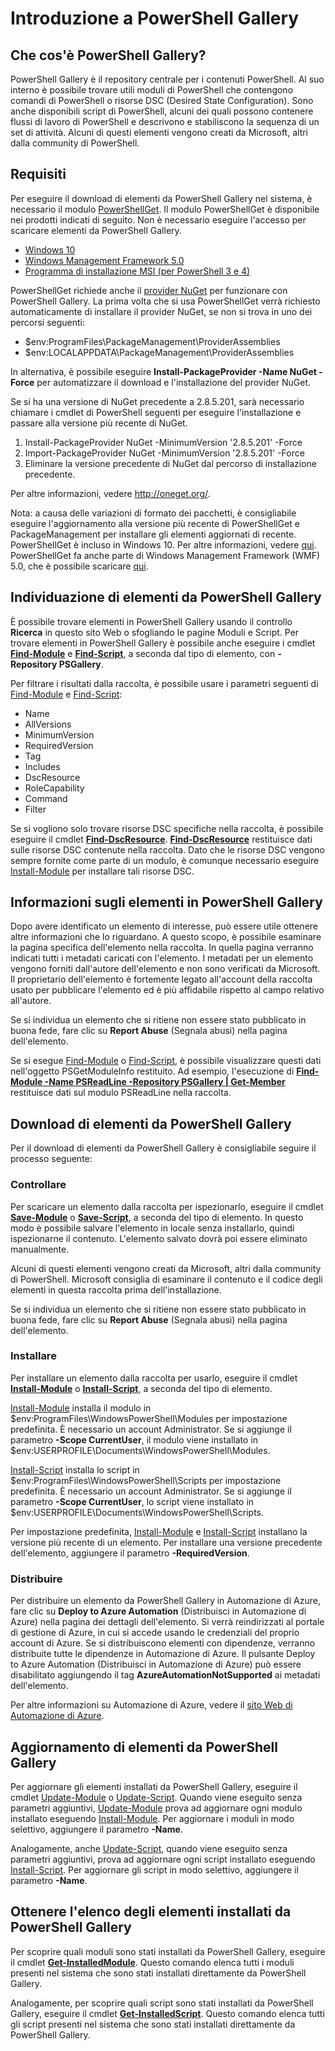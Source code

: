 # Introduzione a PowerShell Gallery

## Che cos'è PowerShell Gallery?

PowerShell Gallery è il repository centrale per i contenuti PowerShell.
Al suo interno è possibile trovare utili moduli di PowerShell che contengono comandi di PowerShell o risorse DSC (Desired State Configuration). Sono anche disponibili script di PowerShell, alcuni dei quali possono contenere flussi di lavoro di PowerShell e descrivono e stabiliscono la sequenza di un set di attività.
Alcuni di questi elementi vengono creati da Microsoft, altri dalla community di PowerShell.

## Requisiti

Per eseguire il download di elementi da PowerShell Gallery nel sistema, è necessario il modulo [PowerShellGet](http://go.microsoft.com/fwlink/?LinkID=760387&clcid=0x409). Il modulo PowerShellGet è disponibile nei prodotti indicati di seguito. Non è necessario eseguire l'accesso per scaricare elementi da PowerShell Gallery.

-   [Windows 10](http://go.microsoft.com/fwlink/?LinkID=624830&clcid=0x409)
-   [Windows Management Framework 5.0](http://go.microsoft.com/fwlink/?LinkId=398175)
-   [Programma di installazione MSI (per PowerShell 3 e 4)](http://go.microsoft.com/fwlink/?LinkID=746217&clcid=0x409)

PowerShellGet richiede anche il [provider NuGet](http://go.microsoft.com/fwlink/?LinkId=722208) per funzionare con PowerShell Gallery. La prima volta che si usa PowerShellGet verrà richiesto automaticamente di installare il provider NuGet, se non si trova in uno dei percorsi seguenti:

-   $env:ProgramFiles\\PackageManagement\\ProviderAssemblies
-   $env:LOCALAPPDATA\\PackageManagement\\ProviderAssemblies

In alternativa, è possibile eseguire **Install-PackageProvider -Name NuGet -Force** per automatizzare il download e l'installazione del provider NuGet.

  
Se si ha una versione di NuGet precedente a 2.8.5.201, sarà necessario chiamare i cmdlet di PowerShell seguenti per eseguire l'installazione e passare alla versione più recente di NuGet.

1.  Install-PackageProvider NuGet -MinimumVersion '2.8.5.201' -Force
2.  Import-PackageProvider NuGet -MinimumVersion '2.8.5.201' -Force
3.  Eliminare la versione precedente di NuGet dal percorso di installazione precedente.

Per altre informazioni, vedere <http://oneget.org/>.

  
Nota: a causa delle variazioni di formato dei pacchetti, è consigliabile eseguire l'aggiornamento alla versione più recente di PowerShellGet e PackageManagement per installare gli elementi aggiornati di recente. PowerShellGet è incluso in Windows 10. Per altre informazioni, vedere [qui](http://go.microsoft.com/fwlink/?LinkID=624830&clcid=0x409).
PowerShellGet fa anche parte di Windows Management Framework (WMF) 5.0, che è possibile scaricare [qui](http://go.microsoft.com/fwlink/?LinkId=398175).

## Individuazione di elementi da PowerShell Gallery

È possibile trovare elementi in PowerShell Gallery usando il controllo **Ricerca** in questo sito Web o sfogliando le pagine Moduli e Script. Per trovare elementi in PowerShell Gallery è possibile anche eseguire i cmdlet [**Find-Module**](http://go.microsoft.com/fwlink/?LinkID=760387&clcid=0x409) e [**Find-Script**](http://go.microsoft.com/fwlink/?LinkID=760387&clcid=0x409), a seconda dal tipo di elemento, con **-Repository PSGallery**.

Per filtrare i risultati dalla raccolta, è possibile usare i parametri seguenti di [Find-Module](http://go.microsoft.com/fwlink/?LinkID=760387&clcid=0x409) e [Find-Script](http://go.microsoft.com/fwlink/?LinkID=760387&clcid=0x409):

- Name
- AllVersions
- MinimumVersion
- RequiredVersion
- Tag
- Includes
- DscResource
- RoleCapability
- Command
- Filter

Se si vogliono solo trovare risorse DSC specifiche nella raccolta, è possibile eseguire il cmdlet [**Find-DscResource**](http://go.microsoft.com/fwlink/?LinkID=760387&clcid=0x409).
[**Find-DscResource**](http://go.microsoft.com/fwlink/?LinkID=760387&clcid=0x409) restituisce dati sulle risorse DSC contenute nella raccolta. Dato che le risorse DSC vengono sempre fornite come parte di un modulo, è comunque necessario eseguire [Install-Module](http://go.microsoft.com/fwlink/?LinkID=760387&clcid=0x409) per installare tali risorse DSC.

## Informazioni sugli elementi in PowerShell Gallery

Dopo avere identificato un elemento di interesse, può essere utile ottenere altre informazioni che lo riguardano. A questo scopo, è possibile esaminare la pagina specifica dell'elemento nella raccolta. In quella pagina verranno indicati tutti i metadati caricati con l'elemento. I metadati per un elemento vengono forniti dall'autore dell'elemento e non sono verificati da Microsoft. Il proprietario dell'elemento è fortemente legato all'account della raccolta usato per pubblicare l'elemento ed è più affidabile rispetto al campo relativo all'autore.

Se si individua un elemento che si ritiene non essere stato pubblicato in buona fede, fare clic su **Report Abuse** (Segnala abusi) nella pagina dell'elemento.

Se si esegue [Find-Module](http://go.microsoft.com/fwlink/?LinkID=760387&clcid=0x409) o [Find-Script](http://go.microsoft.com/fwlink/?LinkID=760387&clcid=0x409), è possibile visualizzare questi dati nell'oggetto PSGetModuleInfo restituito. Ad esempio, l'esecuzione di [**Find-Module -Name PSReadLine -Repository PSGallery | Get-Member**](http://go.microsoft.com/fwlink/?LinkID=760387&clcid=0x409) restituisce dati sul modulo PSReadLine nella raccolta.

## Download di elementi da PowerShell Gallery

Per il download di elementi da PowerShell Gallery è consigliabile seguire il processo seguente:

### Controllare

Per scaricare un elemento dalla raccolta per ispezionarlo, eseguire il cmdlet [**Save-Module**](http://go.microsoft.com/fwlink/?LinkID=760387&clcid=0x409) o [**Save-Script**](http://go.microsoft.com/fwlink/?LinkID=760387&clcid=0x409), a seconda del tipo di elemento. In questo modo è possibile salvare l'elemento in locale senza installarlo, quindi ispezionarne il contenuto. L'elemento salvato dovrà poi essere eliminato manualmente.

Alcuni di questi elementi vengono creati da Microsoft, altri dalla community di PowerShell. Microsoft consiglia di esaminare il contenuto e il codice degli elementi in questa raccolta prima dell'installazione.

Se si individua un elemento che si ritiene non essere stato pubblicato in buona fede, fare clic su **Report Abuse** (Segnala abusi) nella pagina dell'elemento.

### Installare

Per installare un elemento dalla raccolta per usarlo, eseguire il cmdlet [**Install-Module**](http://go.microsoft.com/fwlink/?LinkID=760387&clcid=0x409) o [**Install-Script**](http://go.microsoft.com/fwlink/?LinkID=760387&clcid=0x409), a seconda del tipo di elemento.

[Install-Module](http://go.microsoft.com/fwlink/?LinkID=760387&clcid=0x409) installa il modulo in $env:ProgramFiles\\WindowsPowerShell\\Modules per impostazione predefinita. È necessario un account Administrator. Se si aggiunge il parametro **-Scope CurrentUser**, il modulo viene installato in $env:USERPROFILE\\Documents\\WindowsPowerShell\\Modules.

[Install-Script](http://go.microsoft.com/fwlink/?LinkID=760387&clcid=0x409) installa lo script in $env:ProgramFiles\\WindowsPowerShell\\Scripts per impostazione predefinita. È necessario un account Administrator. Se si aggiunge il parametro **-Scope CurrentUser**, lo script viene installato in $env:USERPROFILE\\Documents\\WindowsPowerShell\\Scripts.

Per impostazione predefinita, [Install-Module](http://go.microsoft.com/fwlink/?LinkID=760387&clcid=0x409) e [Install-Script](http://go.microsoft.com/fwlink/?LinkID=760387&clcid=0x409) installano la versione più recente di un elemento. Per installare una versione precedente dell'elemento, aggiungere il parametro **-RequiredVersion**.

### Distribuire

Per distribuire un elemento da PowerShell Gallery in Automazione di Azure, fare clic su **Deploy to Azure Automation** (Distribuisci in Automazione di Azure) nella pagina dei dettagli dell'elemento. Si verrà reindirizzati al portale di gestione di Azure, in cui si accede usando le credenziali del proprio account di Azure. Se si distribuiscono elementi con dipendenze, verranno distribuite tutte le dipendenze in Automazione di Azure. Il pulsante Deploy to Azure Automation (Distribuisci in Automazione di Azure) può essere disabilitato aggiungendo il tag **AzureAutomationNotSupported** ai metadati dell'elemento.

Per altre informazioni su Automazione di Azure, vedere il [sito Web di Automazione di Azure](http://azure.microsoft.com/en-us/services/automation/).

## Aggiornamento di elementi da PowerShell Gallery

Per aggiornare gli elementi installati da PowerShell Gallery, eseguire il cmdlet [Update-Module](http://go.microsoft.com/fwlink/?LinkID=760387&clcid=0x409) o [Update-Script](http://go.microsoft.com/fwlink/?LinkID=760387&clcid=0x409). Quando viene eseguito senza parametri aggiuntivi, [Update-Module](http://go.microsoft.com/fwlink/?LinkID=760387&clcid=0x409) prova ad aggiornare ogni modulo installato eseguendo [Install-Module](http://go.microsoft.com/fwlink/?LinkID=760387&clcid=0x409).
Per aggiornare i moduli in modo selettivo, aggiungere il parametro **-Name**.

Analogamente, anche [Update-Script](http://go.microsoft.com/fwlink/?LinkID=760387&clcid=0x409), quando viene eseguito senza parametri aggiuntivi, prova ad aggiornare ogni script installato eseguendo [Install-Script](http://go.microsoft.com/fwlink/?LinkID=760387&clcid=0x409).
Per aggiornare gli script in modo selettivo, aggiungere il parametro **-Name**.

## Ottenere l'elenco degli elementi installati da PowerShell Gallery

Per scoprire quali moduli sono stati installati da PowerShell Gallery, eseguire il cmdlet [**Get-InstalledModule**](http://go.microsoft.com/fwlink/?LinkID=760387&clcid=0x409). Questo comando elenca tutti i moduli presenti nel sistema che sono stati installati direttamente da PowerShell Gallery.

Analogamente, per scoprire quali script sono stati installati da PowerShell Gallery, eseguire il cmdlet [**Get-InstalledScript**](http://go.microsoft.com/fwlink/?LinkID=760387&clcid=0x409). Questo comando elenca tutti gli script presenti nel sistema che sono stati installati direttamente da PowerShell Gallery.


<!--HONumber=Aug16_HO3-->


